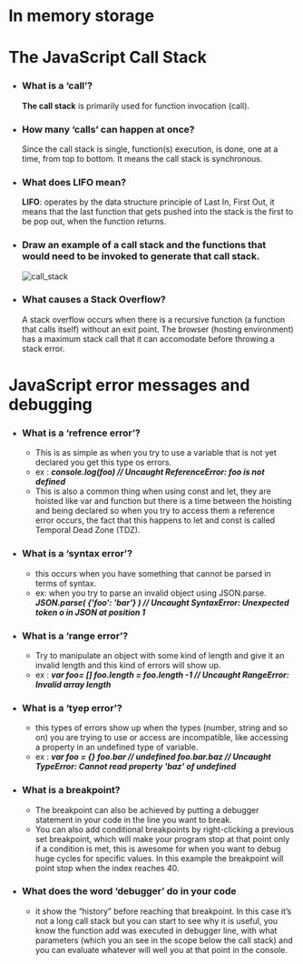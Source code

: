 # **In memory storage**
# The JavaScript Call Stack
* ### What is a ‘call’?
    **The call stack** is primarily used for function invocation (call). 
* ### How many ‘calls’ can happen at once?
    Since the call stack is single, function(s) execution, is done, one at a time, from top to bottom. It means the call stack is synchronous.

* ### What does LIFO mean?
    **LIFO**: operates by the data structure principle of Last In, First Out, it means that the last function that gets pushed into the stack is the first to be pop out, when the function returns.

* ### Draw an example of a call stack and the functions that would need to be invoked to generate that call stack.
    ![call_stack](https://miro.medium.com/max/1400/1*rJ2sh-q1deQGGGVG5gYyIQ.png)

* ### What causes a Stack Overflow?
    A stack overflow occurs when there is a recursive function (a function that calls itself) without an exit point. The browser (hosting environment) has a maximum stack call that it can accomodate before throwing a stack error.

# JavaScript error messages and debugging
* ### What is a ‘refrence error’?
    - This is as simple as when you try to use a variable that is not yet declared you get this type os errors.
    - ex : ***console.log(foo) // Uncaught ReferenceError: foo is not defined***
    - This is also a common thing when using const and let, they are hoisted like var and function but there is a time between the hoisting and being declared so when you try to access them a reference error occurs, the fact that this happens to let and const is called Temporal Dead Zone (TDZ).
* ### What is a ‘syntax error’?
    - this occurs when you have something that cannot be parsed in terms of syntax. 
    - ex: when you try to parse an invalid object using JSON.parse.
    ***JSON.parse( {'foo': 'bar'} ) // Uncaught SyntaxError: Unexpected token o in JSON at position 1***
* ### What is a ‘range error’?
    - Try to manipulate an object with some kind of length and give it an invalid length and this kind of errors will show up.
    - ex : ***var foo= []
    foo.length = foo.length -1 // Uncaught RangeError: Invalid array length***
* ### What is a ‘tyep error’?
    - this types of errors show up when the types (number, string and so on) you are trying to use or access are incompatible, like accessing a property in an undefined type of variable.
    - ex : ***var foo = {}
    foo.bar // undefined
    foo.bar.baz // Uncaught TypeError: Cannot read property 'baz' of undefined***
* ### What is a breakpoint?
    - The breakpoint can also be achieved by putting a debugger statement in your code in the line you want to break.
    - You can also add conditional breakpoints by right-clicking a previous set breakpoint, which will make your program stop at that point only if a condition is met, this is awesome for when you want to debug huge cycles for specific values. In this example the breakpoint will point stop when the index reaches 40.
* ### What does the word ‘debugger’ do in your code
    - it show the “history” before reaching that breakpoint. In this case it’s not a long call stack but you can start to see why it is useful, you know the function add was executed in debugger line, with what parameters (which you an see in the scope below the call stack) and you can evaluate whatever will well you at that point in the console.
